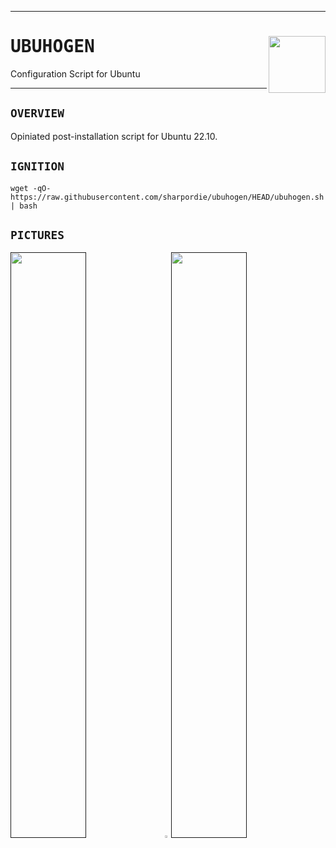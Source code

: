 <hr><div>
<a href="../.."><img align="right" height="91" src="https://user-images.githubusercontent.com/72373746/205007538-288ee5cb-16e8-413c-b557-8433dfaba34d.png"></a>
<h1><samp>UBUHOGEN</samp></h1>
<p>Configuration Script for Ubuntu</p>
</div><hr>

## `OVERVIEW`

Opiniated post-installation script for Ubuntu 22.10.

## `IGNITION`

```shell
wget -qO- https://raw.githubusercontent.com/sharpordie/ubuhogen/HEAD/ubuhogen.sh | bash
```

## `PICTURES`

<a href=""><img src="https://fakeimg.pl/852x480/273445/fff/?text=‏‏‎ ‎" width="49%"/></a><a><img src="https://upload.wikimedia.org/wikipedia/commons/c/ca/1x1.png" width="2%"/></a><a href=""><img src="https://fakeimg.pl/852x480/273445/fff/?text=‏‏‎ ‎" width="49%"/></a>
